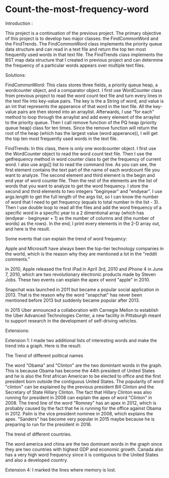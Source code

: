 # Count-the-most-frequency-word

Introduction :

This project is a continuation of the previous project. The primary objective of this project is to develop two major classes: the FindCommonWord and the FindTrends. The FindCommonWord class implements the priority queue data structure and can read in a text file and return the top ten most frequently used words in that text file. The FindTrends class implements the BST map data structure that I created in previous project and can determine the frequency of a particular words appears over multiple text files.

Solutions:

FindCommonWord: This class stores three fields, a priority queue heap, a wordcounter object, and a comparator object. I first use WordCounter class from previous project to read the word count text file and turn every lines in the text file into key-value pairs. The key is the a String of word, and value is an int that represents the apperance of that word in the text file. All the key-value pairs are then stored into an arraylist. Afterwards, I use "for each" method to loop through the arraylist and add every element of the arraylist to the priority queue. Then I call remove function of the PQ heap (priority queue heap) class for ten times. Since the remove function will return the root of the heap (which has the largest value (word apperance)), I will get the top ten most frequently used words in the text file.

FindTrends: In this class, there is only one wordcounter object. I first use the WordCounter object to read the word count text file. Then I use the getfrequency method in word counter class to get the frequency of current word. I also use args[] list to read the command line. As you can see, the first element contains the text part of the name of each wordcount file you want to analyze. The second element and third element is the begin and end year of word counter file. Then the rest of the elements are the list of words that you want to analyze to get the word frequency. I store the second and thrid elements to two integers "beginyear" and "endyear". I use args.length to get the full length of the args list, so I can know the number of word that I need to get frequency (equals to total number in the list - 3). Then I use double loop to read all the files and add the word frequency of a specific word in a specific year to a 2 dimentional array (which has (endyear - beginyear + 1) as the number of columns and (the number of words) as the rows). In the end, I print every elements in the 2-D array out, and here is the result.

Some events that can explain the trend of word frequency:

Apple and Microsoft have always been the top-tier technology companies in the world, which is the reason why they are mentioned a lot in the "reddit comments." 

In 2010, Apple released the first iPad in April 3rd, 2010 and iPhone 4 in June 7, 2010, which are two revolutionary electronic products made by Steven Jobs. These two events can explain the apex of word "apple" in 2010. 

Snapchat was launched in 2011 but became a popular social application in 2013. That is the reason why the word "snapchat" has never been mentioned before 2013 but suddenly became popular after 2013.

In 2015 Uber announced a collaboration with Carnegie Mellon to establish the Uber Advanced Technologies Center, a new facility in Pittsburgh meant to support research in the development of self-driving vehicles. 

Extensions:

Extension 1: I made two additional lists of interesting words and make the trend into a graph. Here is the result:

The Trend of different political names

The word "Obama" and "Clinton" are the two domintant words in the graph. This is because Obama has become the 44th president of United States and he is also the first african American to be elected to office and the first president born outside the contiguous United States. The popularity of word "clinton" can be explained by the previous president Bill Clinton and the Secretary of State Hillary Clinton. The fact that Hillary Clinton was also running for president in 2008 can explain the apex of word "Clinton" in 2008. The trend line of the word "Romney" has an apex in 2012, which is probably caused by the fact that he is running for the office against Obama in 2012. Palin is the vice president nominee in 2008, which explains the apex. "Sanders" has become very popular in 2015 maybe because he is preparing to run for the president in 2016.

The trend of different countries.

The word america and china are the two dominant words in the graph since they are two countries with highest GDP and economic growth. Canada also has a very high word frequency since it is contiguous to the United States and also a developed country. 

Extension 4: I marked the lines where memory is lost. 
